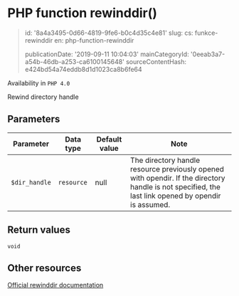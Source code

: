 PHP function rewinddir()
========================

> id: '8a4a3495-0d66-4819-9fe6-b0c4d35c4e81'
> slug:
> 	cs: funkce-rewinddir
> 	en: php-function-rewinddir
> 
> publicationDate: '2019-09-11 10:04:03'
> mainCategoryId: '0eeab3a7-a54b-46db-a253-ca6100145648'
> sourceContentHash: e424bd54a74eddb8d1d1023ca8b6fe64

Availability in `PHP 4.0`

Rewind directory handle


Parameters
--------------

| Parameter | Data type | Default value | Note |
|-----|-----|-----|-----|
| `$dir_handle` | `resource` | null | The directory handle resource previously opened with opendir. If the directory handle is not specified, the last link opened by opendir is assumed. |


Return values
----------------

`void`



Other resources
------------

[Official rewinddir documentation](https://www.php.net/manual/en/function.rewinddir.php)
